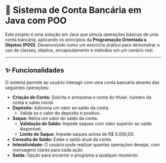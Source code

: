 # 🏦 Sistema de Conta Bancária em Java com POO

Este projeto é uma solução em Java que simula operações básicas de uma conta bancária, aplicando os princípios da **Programação Orientada a Objetos (POO)**. Desenvolvido como um exercício prático para demonstrar o uso de classes, objetos, encapsulamento e métodos em um cenário real.

---

## ✨ **Funcionalidades**

O sistema permite ao usuário interagir com uma conta bancária através das seguintes operações:

* **Criação de Conta:** Solicita e armazena o nome do titular, número da conta e saldo inicial.
* **Depósito:** Adiciona um valor ao saldo da conta.
    * Valida se o valor do depósito é positivo.
* **Saque:** Retira um valor do saldo da conta.
    * **Validação de Saldo:** Impede saques com valor superior ao saldo disponível.
    * **Limite de Saque:** Impede saques acima de R$ 5.000,00.
* **Consulta de Saldo:** Exibe o saldo atual da conta.
* **Interatividade:** O usuário pode realizar quantas operações desejar, com mensagens claras para cada ação.
* **Saída:** Opção para encerrar o programa a qualquer momento.
